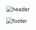 ![header](https://capsule-render.vercel.app/api?type=waving&color=8E9343&fontColor=FFFFFF&height=300&section=header&text=Jinwoo%20Ha&fontSize=90)



![footer](https://capsule-render.vercel.app/api?section=footer)
